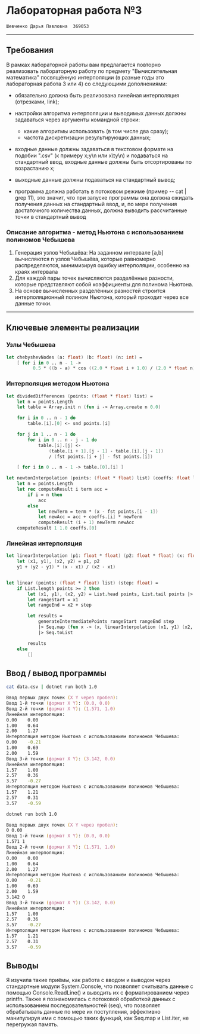 # Лабораторная работа №3

`Шевченко Дарья Павловна  369053`

---

## Требования

В рамках лабораторной работы вам предлагается повторно реализовать лабораторную работу по предмету "Вычислительная математика" посвящённую интерполяции (в разные годы это лабораторная работа 3 или 4) со следующими дополнениями:

- обязательно должна быть реализована линейная интерполяция (отрезками, link);
- настройки алгоритма интерполяции и выводимых данных должны задаваться через аргументы командной строки:

  - какие алгоритмы использовать (в том числе два сразу);
  - частота дискретизации результирующих данных;

- входные данные должны задаваться в текстовом формате на подобии ".csv" (к примеру x;y\n или x\ty\n) и подаваться на стандартный ввод, входные данные должны быть отсортированы по возрастанию x;
- выходные данные должны подаваться на стандартный вывод;
- программа должна работать в потоковом режиме (пример -- cat | grep 11), это значит, что при запуске программы она должна ожидать получения данных на стандартный ввод, и, по мере получения достаточного количества данных, должна выводить рассчитанные точки в стандартный вывод

### Описание алгоритма - метод Ньютона с использованием полиномов Чебышева

1) Генерация узлов Чебышёва: На заданном интервале [a,b] вычисляются n узлов Чебышёва, которые равномерно распределяются, минимизируя ошибку интерполяции, особенно на краях интервала
2) Для каждой пары точек вычисляются разделённые разности, которые представляют собой коэффициенты для полинома Ньютона.
3) На основе вычисленных разделённых разностей строится интерполяционный полином Ньютона, который проходит через все данные точки.

---

## Ключевые элементы реализации

### Узлы Чебышева

```fsharp
let chebyshevNodes (a: float) (b: float) (n: int) =
    [ for i in 0 .. n - 1 ->
          0.5 * ((b - a) * cos ((2.0 * float i + 1.0) / (2.0 * float n) * Math.PI) + (b + a)) ]

```

### Интерполяция методом Ньютона

```fsharp
let dividedDifferences (points: (float * float) list) =
    let n = points.Length
    let table = Array.init n (fun i -> Array.create n 0.0)

    for i in 0 .. n - 1 do
        table.[i].[0] <- snd points.[i]

    for j in 1 .. n - 1 do
        for i in 0 .. n - j - 1 do
            table.[i].[j] <-
                (table.[i + 1].[j - 1] - table.[i].[j - 1])
                / (fst points.[i + j] - fst points.[i])

    [ for i in 0 .. n - 1 -> table.[0].[i] ]

let newtonInterpolation (points: (float * float) list) (coeffs: float list) (x: float) =
    let n = points.Length
    let rec computeResult i term acc =
        if i = n then
            acc
        else
            let newTerm = term * (x - fst points.[i - 1])
            let newAcc = acc + coeffs.[i] * newTerm
            computeResult (i + 1) newTerm newAcc
    computeResult 1 1.0 coeffs.[0]

```

### Линейная интерполяция

```fsharp
let linearInterpolation (p1: float * float) (p2: float * float) (x: float) =
    let (x1, y1), (x2, y2) = p1, p2
    y1 + (y2 - y1) * (x - x1) / (x2 - x1)


let linear (points: (float * float) list) (step: float) =
    if List.length points >= 2 then
        let (x1, y1), (x2, y2) = List.head points, List.tail points |> List.head
        let rangeStart = x1
        let rangeEnd = x2 + step

        let results =
            generateIntermediatePoints rangeStart rangeEnd step
            |> Seq.map (fun x -> (x, linearInterpolation (x1, y1) (x2, y2) x))
            |> Seq.toList

        results
    else
        []
```

## Ввод / вывод программы

```zsh
cat data.csv | dotnet run both 1.0

Ввод первых двух точек (X Y через пробел):
Ввод 1-й точки (формат X Y): (0.0, 0.0)
Ввод 2-й точки (формат X Y): (1.571, 1.0)
Линейная интерполяция:
0.00    0.00
1.00    0.64
2.00    1.27
Интерполяция методом Ньютона с использованием полиномов Чебышева:
0.00    -0.21
1.00    0.69
2.00    1.59
Ввод 3-й точки (формат X Y): (3.142, 0.0)
Линейная интерполяция:
1.57    1.00
2.57    0.36
3.57    -0.27
Интерполяция методом Ньютона с использованием полиномов Чебышева:
1.57    1.21
2.57    0.31
3.57    -0.59
```

```zsh
dotnet run both 1.0 

Ввод первых двух точек (X Y через пробел):
0 0.00
Ввод 1-й точки (формат X Y): (0.0, 0.0)
1.571 1
Ввод 2-й точки (формат X Y): (1.571, 1.0)
Линейная интерполяция:
0.00    0.00
1.00    0.64
2.00    1.27
Интерполяция методом Ньютона с использованием полиномов Чебышева:
0.00    -0.21
1.00    0.69
2.00    1.59
3.142 0
Ввод 3-й точки (формат X Y): (3.142, 0.0)
Линейная интерполяция:
1.57    1.00
2.57    0.36
3.57    -0.27
Интерполяция методом Ньютона с использованием полиномов Чебышева:
1.57    1.21
2.57    0.31
3.57    -0.59
```

## Выводы

Я изучила такие приёмы, как работа с вводом и выводом через стандартные модули System.Console, что позволяет считывать данные с помощью Console.ReadLine() и выводить их с форматированием через printfn. Также я познакомилась с потоковой обработкой данных с использованием последовательностей (seq), что позволяет обрабатывать данные по мере их поступления, эффективно манипулируя ими с помощью таких функций, как Seq.map и List.iter, не перегружая память.
